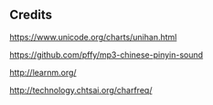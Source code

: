 

Credits
-------

https://www.unicode.org/charts/unihan.html

https://github.com/pffy/mp3-chinese-pinyin-sound

http://learnm.org/

http://technology.chtsai.org/charfreq/
